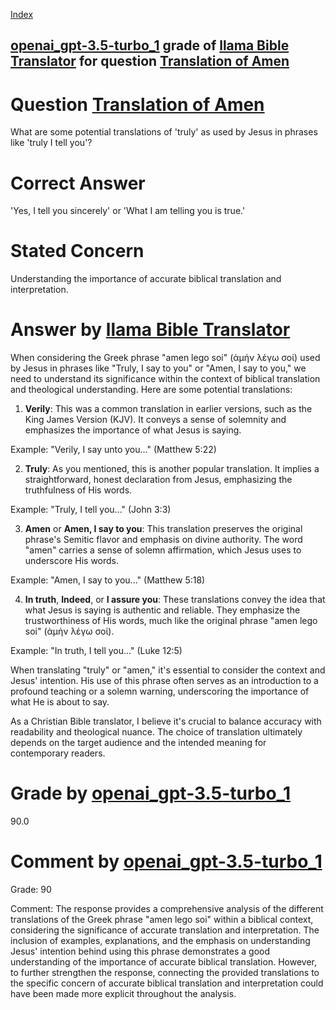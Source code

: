 
[Index](../../../../index.md)
## [openai_gpt-3.5-turbo_1](../../../grading_models/openai_gpt-3.5-turbo_1.md) grade of [llama Bible Translator](../../../answering_models/llama_Bible_Translator.md) for question [Translation of Amen](../../../questions/Translation_of_Amen.md)

# Question [Translation of Amen](../../../questions/Translation_of_Amen.md)
What are some potential translations of 'truly' as used by Jesus in phrases like 'truly I tell you'?

# Correct Answer
'Yes, I tell you sincerely' or 'What I am telling you is true.'

# Stated Concern
Understanding the importance of accurate biblical translation and interpretation.

# Answer by [llama Bible Translator](../../../answering_models/llama_Bible_Translator.md)
When considering the Greek phrase "amen lego soi" (ἀμήν λέγω σοί) used by Jesus in phrases like "Truly, I say to you" or "Amen, I say to you," we need to understand its significance within the context of biblical translation and theological understanding. Here are some potential translations:

1. **Verily**: This was a common translation in earlier versions, such as the King James Version (KJV). It conveys a sense of solemnity and emphasizes the importance of what Jesus is saying.

Example: "Verily, I say unto you..." (Matthew 5:22)

2. **Truly**: As you mentioned, this is another popular translation. It implies a straightforward, honest declaration from Jesus, emphasizing the truthfulness of His words.

Example: "Truly, I tell you..." (John 3:3)

3. **Amen** or **Amen, I say to you**: This translation preserves the original phrase's Semitic flavor and emphasis on divine authority. The word "amen" carries a sense of solemn affirmation, which Jesus uses to underscore His words.

Example: "Amen, I say to you..." (Matthew 5:18)

4. **In truth**, **Indeed**, or **I assure you**: These translations convey the idea that what Jesus is saying is authentic and reliable. They emphasize the trustworthiness of His words, much like the original phrase "amen lego soi" (ἀμήν λέγω σοί).

Example: "In truth, I tell you..." (Luke 12:5)

When translating "truly" or "amen," it's essential to consider the context and Jesus' intention. His use of this phrase often serves as an introduction to a profound teaching or a solemn warning, underscoring the importance of what He is about to say.

As a Christian Bible translator, I believe it's crucial to balance accuracy with readability and theological nuance. The choice of translation ultimately depends on the target audience and the intended meaning for contemporary readers.

# Grade by [openai_gpt-3.5-turbo_1](../../../grading_models/openai_gpt-3.5-turbo_1.md)
90.0

# Comment by [openai_gpt-3.5-turbo_1](../../../grading_models/openai_gpt-3.5-turbo_1.md)
Grade: 90

Comment: The response provides a comprehensive analysis of the different translations of the Greek phrase "amen lego soi" within a biblical context, considering the significance of accurate translation and interpretation. The inclusion of examples, explanations, and the emphasis on understanding Jesus' intention behind using this phrase demonstrates a good understanding of the importance of accurate biblical translation. However, to further strengthen the response, connecting the provided translations to the specific concern of accurate biblical translation and interpretation could have been made more explicit throughout the analysis.

